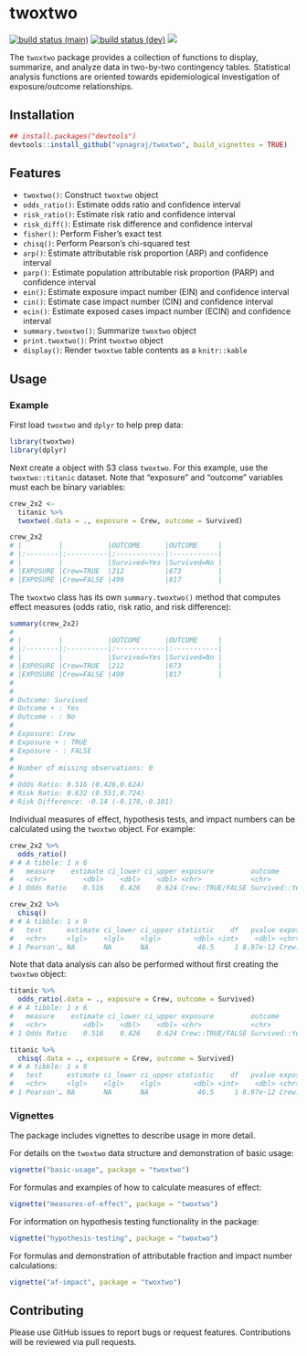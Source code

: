 
<!-- README.md is generated from README.Rmd. Please edit that file -->

# twoxtwo

<!-- badges: start -->

[![build status
(main)](https://github.com/vpnagraj/twoxtwo/workflows/R-CMD-check-main/badge.svg)](https://github.com/vpnagraj/twoxtwo/actions)
[![build status
(dev)](https://github.com/vpnagraj/twoxtwo/workflows/R-CMD-check-dev/badge.svg)](https://github.com/vpnagraj/twoxtwo/actions)
[![](https://cranlogs.r-pkg.org/badges/twoxtwo)](https://cran.r-project.org/package=twoxtwo)
<!-- badges: end -->

The `twoxtwo` package provides a collection of functions to display,
summarize, and analyze data in two-by-two contingency tables.
Statistical analysis functions are oriented towards epidemiological
investigation of exposure/outcome relationships.

## Installation

``` r
## install.packages("devtools")
devtools::install_github("vpnagraj/twoxtwo", build_vignettes = TRUE)
```

## Features

-   `twoxtwo()`: Construct `twoxtwo` object
-   `odds_ratio()`: Estimate odds ratio and confidence interval
-   `risk_ratio()`: Estimate risk ratio and confidence interval
-   `risk_diff()`: Estimate risk difference and confidence interval
-   `fisher()`: Perform Fisher’s exact test
-   `chisq()`: Perform Pearson’s chi-squared test
-   `arp()`: Estimate attributable risk proportion (ARP) and confidence
    interval
-   `parp()`: Estimate population attributable risk proportion (PARP)
    and confidence interval
-   `ein()`: Estimate exposure impact number (EIN) and confidence
    interval
-   `cin()`: Estimate case impact number (CIN) and confidence interval
-   `ecin()`: Estimate exposed cases impact number (ECIN) and confidence
    interval
-   `summary.twoxtwo()`: Summarize `twoxtwo` object
-   `print.twoxtwo()`: Print `twoxtwo` object
-   `display()`: Render `twoxtwo` table contents as a `knitr::kable`

## Usage

### Example

First load `twoxtwo` and `dplyr` to help prep data:

``` r
library(twoxtwo)
library(dplyr)
```

Next create a object with S3 class `twoxtwo`. For this example, use the
`twoxtwo::titanic` dataset. Note that “exposure” and “outcome” variables
must each be binary variables:

``` r
crew_2x2 <-
  titanic %>%
  twoxtwo(.data = ., exposure = Crew, outcome = Survived)

crew_2x2
# |         |           |OUTCOME      |OUTCOME     |
# |:--------|:----------|:------------|:-----------|
# |         |           |Survived=Yes |Survived=No |
# |EXPOSURE |Crew=TRUE  |212          |673         |
# |EXPOSURE |Crew=FALSE |499          |817         |
```

The `twoxtwo` class has its own `summary.twoxtwo()` method that computes
effect measures (odds ratio, risk ratio, and risk difference):

``` r
summary(crew_2x2)
# 
# |         |           |OUTCOME      |OUTCOME     |
# |:--------|:----------|:------------|:-----------|
# |         |           |Survived=Yes |Survived=No |
# |EXPOSURE |Crew=TRUE  |212          |673         |
# |EXPOSURE |Crew=FALSE |499          |817         |
# 
# 
# Outcome: Survived
# Outcome + : Yes
# Outcome - : No
# 
# Exposure: Crew
# Exposure + : TRUE
# Exposure - : FALSE
# 
# Number of missing observations: 0
# 
# Odds Ratio: 0.516 (0.426,0.624)
# Risk Ratio: 0.632 (0.551,0.724)
# Risk Difference: -0.14 (-0.178,-0.101)
```

Individual measures of effect, hypothesis tests, and impact numbers can
be calculated using the `twoxtwo` object. For example:

``` r
crew_2x2 %>%
  odds_ratio()
# # A tibble: 1 x 6
#   measure    estimate ci_lower ci_upper exposure         outcome         
#   <chr>         <dbl>    <dbl>    <dbl> <chr>            <chr>           
# 1 Odds Ratio    0.516    0.426    0.624 Crew::TRUE/FALSE Survived::Yes/No
```

``` r
crew_2x2 %>%
  chisq()
# # A tibble: 1 x 9
#   test      estimate ci_lower ci_upper statistic    df   pvalue exposure outcome
#   <chr>     <lgl>    <lgl>    <lgl>        <dbl> <int>    <dbl> <chr>    <chr>  
# 1 Pearson'… NA       NA       NA            46.5     1 8.97e-12 Crew::T… Surviv…
```

Note that data analysis can also be performed without first creating the
`twoxtwo` object:

``` r
titanic %>%
  odds_ratio(.data = ., exposure = Crew, outcome = Survived)
# # A tibble: 1 x 6
#   measure    estimate ci_lower ci_upper exposure         outcome         
#   <chr>         <dbl>    <dbl>    <dbl> <chr>            <chr>           
# 1 Odds Ratio    0.516    0.426    0.624 Crew::TRUE/FALSE Survived::Yes/No
```

``` r
titanic %>%
  chisq(.data = ., exposure = Crew, outcome = Survived)
# # A tibble: 1 x 9
#   test      estimate ci_lower ci_upper statistic    df   pvalue exposure outcome
#   <chr>     <lgl>    <lgl>    <lgl>        <dbl> <int>    <dbl> <chr>    <chr>  
# 1 Pearson'… NA       NA       NA            46.5     1 8.97e-12 Crew::T… Surviv…
```

### Vignettes

The package includes vignettes to describe usage in more detail.

For details on the `twoxtwo` data structure and demonstration of basic
usage:

``` r
vignette("basic-usage", package = "twoxtwo")
```

For formulas and examples of how to calculate measures of effect:

``` r
vignette("measures-of-effect", package = "twoxtwo")
```

For information on hypothesis testing functionality in the package:

``` r
vignette("hypothesis-testing", package = "twoxtwo")
```

For formulas and demonstration of attributable fraction and impact
number calculations:

``` r
vignette("af-impact", package = "twoxtwo")
```

## Contributing

Please use GitHub issues to report bugs or request features.
Contributions will be reviewed via pull requests.
